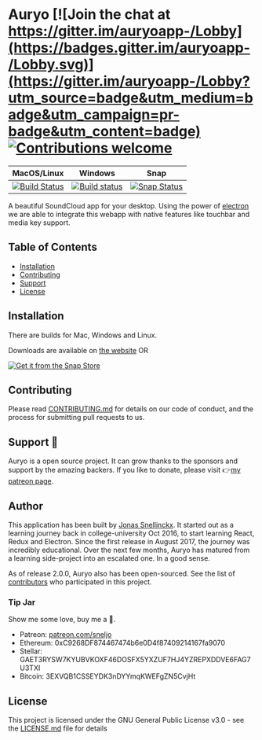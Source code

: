 # Auryo [![Join the chat at https://gitter.im/auryoapp-/Lobby](https://badges.gitter.im/auryoapp-/Lobby.svg)](https://gitter.im/auryoapp-/Lobby?utm_source=badge&utm_medium=badge&utm_campaign=pr-badge&utm_content=badge) [![Contributions welcome](https://img.shields.io/badge/Contributions-welcome-blue.svg)](https://github.com/Superjo149/auryo/issues)

|MacOS/Linux|Windows|Snap|
|-----------|-------|----|
|[![Build Status](https://travis-ci.org/Superjo149/auryo.svg?branch=master)](https://travis-ci.org/Superjo149/auryo)|[![Build status](https://ci.appveyor.com/api/projects/status/qrnwwqa9yvb26daa/branch/master?svg=true)](https://ci.appveyor.com/project/Superjo149/auryo/branch/master)|[![Snap Status](https://build.snapcraft.io/badge/auryo/auryo-snap.svg)](https://build.snapcraft.io/user/auryo/auryo-snap)|

A beautiful SoundCloud app for your desktop. Using the power of [electron](https://electronjs.org/) we are able to integrate this webapp with native features like touchbar and media key support.

## Table of Contents
- [Installation](#installation)
- [Contributing](#contributing)
- [Support](#support)
- [License](#license)


## Installation
There are builds for Mac, Windows and Linux.

Downloads are available on [the website](http://auryo.com#downloads) OR

[![Get it from the Snap Store](https://snapcraft.io/static/images/badges/en/snap-store-black.svg)](https://snapcraft.io/auryo)

## Contributing
Please read [CONTRIBUTING.md](.github/CONTRIBUTING.md) for details on our code of conduct, and the process for submitting pull requests to us.

## Support 💪 

Auryo is a open source project. It can grow thanks to the sponsors and support by the amazing backers. If you like to donate, please visit 👉[my patreon page](https://www.patreon.com/sneljo).

## Author
This application has been built by [Jonas Snellinckx](https://www.linkedin.com/in/jonas-snellinckx). It started out as a learning journey back in college-university Oct 2016, to start learning React, Redux and Electron. Since the first release in August 2017, the journey was incredibly educational. Over the next few months, Auryo has matured from a learning side-project into an escalated one. In a good sense.

As of release 2.0.0, Auryo also has been open-sourced. See the list of [contributors](https://github.com/Superjo149/auryo/contributors) who participated in this project.

### Tip Jar
Show me some love, buy me a 🍺.
- Patreon: [patreon.com/sneljo](https://www.patreon.com/sneljo)
- Ethereum: 0xC9268DF874467474b6e0D4f87409214167fa9070
- Stellar: GAET3RYSW7KYUBVKOXF46DOSFX5YXZUF7HJ4YZREPXDDVE6FAG7U3TXI
- Bitcoin: 3EXVQB1CSSEYDK3nDYYmqKWEFgZN5CvjHt

## License
This project is licensed under the GNU General Public License v3.0 - see the [LICENSE.md](LICENSE.md) file for details


